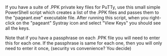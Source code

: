 If you have a suite of .PPK private key files for PuTTy, use this small simple PowerShell script which creates a list of the .PPK files and passes them to the "pageant.exe" executable file. After running this script, when you right-click on the "pageant" Systray icon and select "View Keys" you should see all the keys.

Note that if you have a passphrase on each .PPK file you will need to enter this for each one. If the passphrase is same for each one, then you will only need to enter it once, (security vs convenience? You decide)
